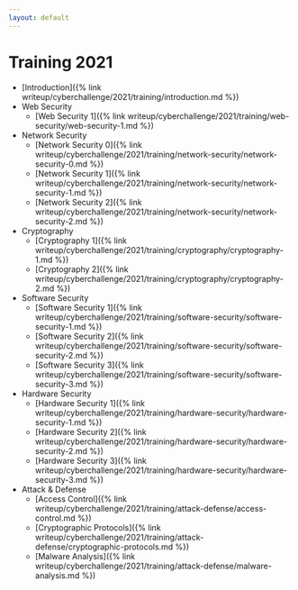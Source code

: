 ```yaml
---
layout: default
---
```


# Training 2021
- [Introduction]({% link writeup/cyberchallenge/2021/training/introduction.md %})
- Web Security
	- [Web Security 1]({% link writeup/cyberchallenge/2021/training/web-security/web-security-1.md %})
- Network Security
	- [Network Security 0]({% link writeup/cyberchallenge/2021/training/network-security/network-security-0.md %})
	- [Network Security 1]({% link writeup/cyberchallenge/2021/training/network-security/network-security-1.md %})
	- [Network Security 2]({% link writeup/cyberchallenge/2021/training/network-security/network-security-2.md %})
- Cryptography
	- [Cryptography 1]({% link writeup/cyberchallenge/2021/training/cryptography/cryptography-1.md %})
	- [Cryptography 2]({% link writeup/cyberchallenge/2021/training/cryptography/cryptography-2.md %})
- Software Security
	- [Software Security 1]({% link writeup/cyberchallenge/2021/training/software-security/software-security-1.md %})
	- [Software Security 2]({% link writeup/cyberchallenge/2021/training/software-security/software-security-2.md %})
	- [Software Security 3]({% link writeup/cyberchallenge/2021/training/software-security/software-security-3.md %})
- Hardware Security
	- [Hardware Security 1]({% link writeup/cyberchallenge/2021/training/hardware-security/hardware-security-1.md %})
	- [Hardware Security 2]({% link writeup/cyberchallenge/2021/training/hardware-security/hardware-security-2.md %})
	- [Hardware Security 3]({% link writeup/cyberchallenge/2021/training/hardware-security/hardware-security-3.md %})
- Attack & Defense
	- [Access Control]({% link writeup/cyberchallenge/2021/training/attack-defense/access-control.md %})
	- [Cryptographic Protocols]({% link writeup/cyberchallenge/2021/training/attack-defense/cryptographic-protocols.md %})
	- [Malware Analysis]({% link writeup/cyberchallenge/2021/training/attack-defense/malware-analysis.md %})